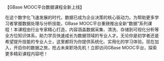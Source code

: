 【GBase MOOC平台数据课程全新上线】  

在这个数字化飞速发展的时代，数据已成为企业决策的核心驱动力。为帮助更多学习者掌握数据处理与分析技能，GBase MOOC平台重磅推出全新“数据”系列课程！本课程由行业专家精心打造，内容涵盖数据采集、清洗、存储到可视化分析等全方位知识体系，助力学员快速成长为数据领域的专业人才。无论你是初学者还是希望提升技能的专业人士，这里都将为你提供系统化、实用化的学习体验。现在加入，开启你的数据之旅，抢占未来职场先机！立即访问GBase MOOC平台，探索更多精彩课程内容吧！